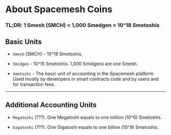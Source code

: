 # About Spacemesh Coins

### TL;DR: 1 Smesh (SMCH) = 1,000 Smedgen = 10^18 Smetoshis


## Basic Units

- `Smesh` (SMCH) - 10^18 Smetoshis.

- `Smidgen` - 10^15 Smetoshis. 1,000 Smidgens are one Smesh.

- `Smetoshi` - The basic unit of accounting in the Spacemesh platform. Used mostly by developers in smart contracts code and by users and for transaction fees.

---

## Additional Accounting Units

- `Megatoshi` (???). One Megatoshi equals to one million (10^6) Smetoshis.

- `Gigatoshi` (???). One Gigatoshi equals to one billion (10^9) Smetoshis.
